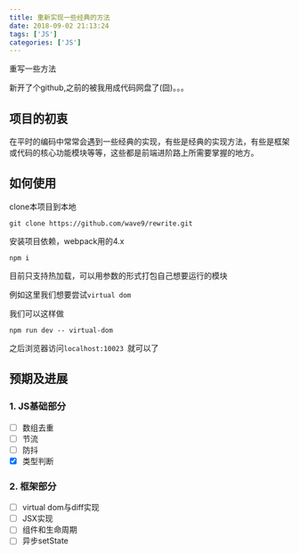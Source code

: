 ```yaml
---
title: 重新实现一些经典的方法
date: 2018-09-02 21:13:24
tags: ['JS']
categories: ['JS'] 
---
```


重写一些方法

新开了个github,之前的被我用成代码网盘了(囧)。。。

## 项目的初衷

在平时的编码中常常会遇到一些经典的实现，有些是经典的实现方法，有些是框架或代码的核心功能模块等等，这些都是前端进阶路上所需要掌握的地方。

## 如何使用

clone本项目到本地

` git clone https://github.com/wave9/rewrite.git `

安装项目依赖，webpack用的4.x

`npm i`

目前只支持热加载，可以用参数的形式打包自己想要运行的模块

例如这里我们想要尝试`virtual dom`

我们可以这样做

`npm run dev -- virtual-dom`

之后浏览器访问`localhost:10023	`就可以了

## 预期及进展

### 1. JS基础部分

- [ ] 数组去重
- [ ] 节流
- [ ] 防抖
- [x] 类型判断

### 2. 框架部分

- [ ] virtual dom与diff实现
- [ ] JSX实现
- [ ] 组件和生命周期
- [ ] 异步setState